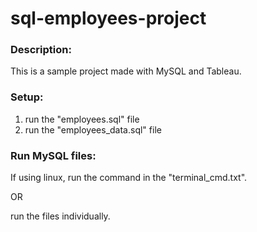 # sql-employees-project

### Description:

This is a sample project made with MySQL and Tableau.

### Setup:

1. run the "employees.sql" file
2. run the "employees_data.sql" file

### Run MySQL files:

If using linux, run the command in the "terminal_cmd.txt".

OR

run the files individually.
